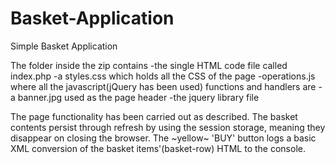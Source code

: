 # Basket-Application
Simple Basket Application

The folder inside the zip contains
-the single HTML code file called index.php
-a styles.css which holds all the CSS of the page
-operations.js where all the javascript(jQuery has been used) functions and handlers are
-a banner.jpg used as the page header
-the jquery library file

The page functionality has been carried out as described. The basket contents persist through refresh by using the session 
storage, meaning they disappear on closing the browser. The ~yellow~ 'BUY' button logs a basic XML conversion of the basket items'(basket-row) HTML to the console.
